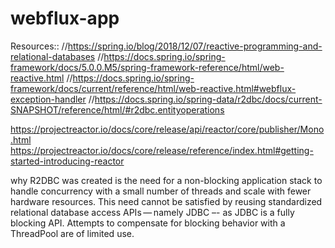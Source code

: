 # webflux-app
Resources::
//https://spring.io/blog/2018/12/07/reactive-programming-and-relational-databases
//https://docs.spring.io/spring-framework/docs/5.0.0.M5/spring-framework-reference/html/web-reactive.html
//https://docs.spring.io/spring-framework/docs/current/reference/html/web-reactive.html#webflux-exception-handler
//https://docs.spring.io/spring-data/r2dbc/docs/current-SNAPSHOT/reference/html/#r2dbc.entityoperations


https://projectreactor.io/docs/core/release/api/reactor/core/publisher/Mono.html
https://projectreactor.io/docs/core/release/reference/index.html#getting-started-introducing-reactor

why R2DBC was created is the need for a non-blocking application stack to handle concurrency with a small number of threads 
and scale with fewer hardware resources. This need cannot be satisfied by reusing standardized relational database access 
APIs — namely JDBC –- as JDBC is a fully blocking API. Attempts to compensate for blocking behavior with a ThreadPool are of 
limited use.


